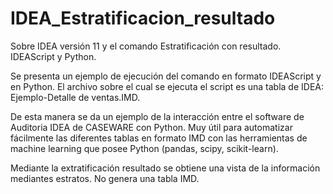 # IDEA_Estratificacion_resultado
Sobre IDEA versión 11 y el comando Estratificación con resultado. IDEAScript y Python.

Se presenta un ejemplo de ejecución del comando en formato IDEAScript y en Python. El archivo sobre el cual se ejecuta el script es una tabla de IDEA: Ejemplo-Detalle de ventas.IMD.

De esta manera se da un ejemplo de la interacción entre el software de Auditoria IDEA de CASEWARE con Python. Muy útil para automatizar fácilmente las diferentes tablas en formato IMD con las herramientas de machine learning que posee Python (pandas, scipy, scikit-learn).

Mediante la extratificación resultado se obtiene una vista de la información mediantes estratos. No genera una tabla IMD.
